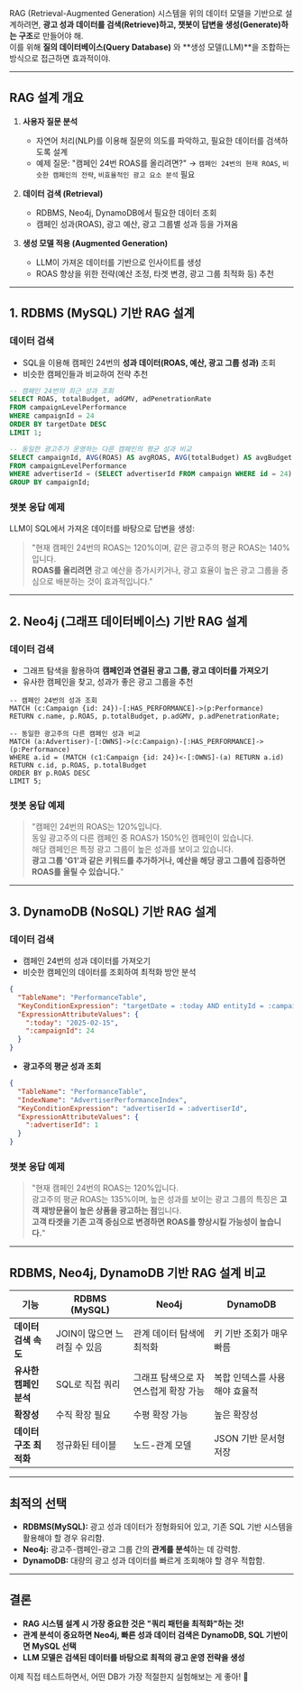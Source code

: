 RAG (Retrieval-Augmented Generation) 시스템을 위의 데이터 모델을 기반으로 설계하려면, **광고 성과 데이터를 검색(Retrieve)하고, 챗봇이 답변을 생성(Generate)하는 구조**로 만들어야 해.  
이를 위해 **질의 데이터베이스(Query Database)** 와 **생성 모델(LLM)**을 조합하는 방식으로 접근하면 효과적이야.  

---

## **RAG 설계 개요**
1. **사용자 질문 분석**  
   - 자연어 처리(NLP)를 이용해 질문의 의도를 파악하고, 필요한 데이터를 검색하도록 설계  
   - 예제 질문: "캠페인 24번 ROAS를 올리려면?" → `캠페인 24번의 현재 ROAS`, `비슷한 캠페인의 전략`, `비효율적인 광고 요소 분석` 필요

2. **데이터 검색 (Retrieval)**  
   - RDBMS, Neo4j, DynamoDB에서 필요한 데이터 조회  
   - 캠페인 성과(ROAS), 광고 예산, 광고 그룹별 성과 등을 가져옴  

3. **생성 모델 적용 (Augmented Generation)**  
   - LLM이 가져온 데이터를 기반으로 인사이트를 생성  
   - ROAS 향상을 위한 전략(예산 조정, 타겟 변경, 광고 그룹 최적화 등) 추천  

---

## **1. RDBMS (MySQL) 기반 RAG 설계**
### **데이터 검색**
- SQL을 이용해 캠페인 24번의 **성과 데이터(ROAS, 예산, 광고 그룹 성과)** 조회
- 비슷한 캠페인들과 비교하여 전략 추천

```sql
-- 캠페인 24번의 최근 성과 조회
SELECT ROAS, totalBudget, adGMV, adPenetrationRate
FROM campaignLevelPerformance
WHERE campaignId = 24
ORDER BY targetDate DESC
LIMIT 1;

-- 동일한 광고주가 운영하는 다른 캠페인의 평균 성과 비교
SELECT campaignId, AVG(ROAS) AS avgROAS, AVG(totalBudget) AS avgBudget
FROM campaignLevelPerformance
WHERE advertiserId = (SELECT advertiserId FROM campaign WHERE id = 24)
GROUP BY campaignId;
```

### **챗봇 응답 예제**
LLM이 SQL에서 가져온 데이터를 바탕으로 답변을 생성:
> "현재 캠페인 24번의 ROAS는 120%이며, 같은 광고주의 평균 ROAS는 140%입니다.  
> **ROAS를 올리려면** 광고 예산을 증가시키거나, 광고 효율이 높은 광고 그룹을 중심으로 배분하는 것이 효과적입니다."

---

## **2. Neo4j (그래프 데이터베이스) 기반 RAG 설계**
### **데이터 검색**
- 그래프 탐색을 활용하여 **캠페인과 연결된 광고 그룹, 광고 데이터를 가져오기**  
- 유사한 캠페인을 찾고, 성과가 좋은 광고 그룹을 추천  

```cypher
-- 캠페인 24번의 성과 조회
MATCH (c:Campaign {id: 24})-[:HAS_PERFORMANCE]->(p:Performance)
RETURN c.name, p.ROAS, p.totalBudget, p.adGMV, p.adPenetrationRate;

-- 동일한 광고주의 다른 캠페인 성과 비교
MATCH (a:Advertiser)-[:OWNS]->(c:Campaign)-[:HAS_PERFORMANCE]->(p:Performance)
WHERE a.id = (MATCH (c1:Campaign {id: 24})<-[:OWNS]-(a) RETURN a.id)
RETURN c.id, p.ROAS, p.totalBudget
ORDER BY p.ROAS DESC
LIMIT 5;
```

### **챗봇 응답 예제**
> "캠페인 24번의 ROAS는 120%입니다.  
> 동일 광고주의 다른 캠페인 중 ROAS가 150%인 캠페인이 있습니다.  
> 해당 캠페인은 특정 광고 그룹이 높은 성과를 보이고 있습니다.  
> **광고 그룹 'G1'과 같은 키워드를 추가하거나, 예산을 해당 광고 그룹에 집중하면 ROAS를 올릴 수 있습니다.**"

---

## **3. DynamoDB (NoSQL) 기반 RAG 설계**
### **데이터 검색**
- 캠페인 24번의 성과 데이터를 가져오기  
- 비슷한 캠페인의 데이터를 조회하여 최적화 방안 분석  

```json
{
  "TableName": "PerformanceTable",
  "KeyConditionExpression": "targetDate = :today AND entityId = :campaignId",
  "ExpressionAttributeValues": {
    ":today": "2025-02-15",
    ":campaignId": 24
  }
}
```

- **광고주의 평균 성과 조회**
```json
{
  "TableName": "PerformanceTable",
  "IndexName": "AdvertiserPerformanceIndex",
  "KeyConditionExpression": "advertiserId = :advertiserId",
  "ExpressionAttributeValues": {
    ":advertiserId": 1
  }
}
```

### **챗봇 응답 예제**
> "현재 캠페인 24번의 ROAS는 120%입니다.  
> 광고주의 평균 ROAS는 135%이며, 높은 성과를 보이는 광고 그룹의 특징은 **고객 재방문율이 높은 상품을 광고하는 점**입니다.  
> **고객 타겟을 기존 고객 중심으로 변경하면 ROAS를 향상시킬 가능성이 높습니다.**"

---

## **RDBMS, Neo4j, DynamoDB 기반 RAG 설계 비교**
| 기능 | RDBMS (MySQL) | Neo4j | DynamoDB |
|------|-------------|-------|----------|
| **데이터 검색 속도** | JOIN이 많으면 느려질 수 있음 | 관계 데이터 탐색에 최적화 | 키 기반 조회가 매우 빠름 |
| **유사한 캠페인 분석** | SQL로 직접 쿼리 | 그래프 탐색으로 자연스럽게 확장 가능 | 복합 인덱스를 사용해야 효율적 |
| **확장성** | 수직 확장 필요 | 수평 확장 가능 | 높은 확장성 |
| **데이터 구조 최적화** | 정규화된 테이블 | 노드-관계 모델 | JSON 기반 문서형 저장 |

---

## **최적의 선택**
- **RDBMS(MySQL):** 광고 성과 데이터가 정형화되어 있고, 기존 SQL 기반 시스템을 활용해야 할 경우 유리함.  
- **Neo4j:** 광고주-캠페인-광고 그룹 간의 **관계를 분석**하는 데 강력함.  
- **DynamoDB:** 대량의 광고 성과 데이터를 빠르게 조회해야 할 경우 적합함.  

---

## **결론**
- **RAG 시스템 설계 시 가장 중요한 것은 "쿼리 패턴을 최적화"하는 것!**
- **관계 분석이 중요하면 Neo4j, 빠른 성과 데이터 검색은 DynamoDB, SQL 기반이면 MySQL 선택**
- **LLM 모델은 검색된 데이터를 바탕으로 최적의 광고 운영 전략을 생성**  

이제 직접 테스트하면서, 어떤 DB가 가장 적절한지 실험해보는 게 좋아! 🚀